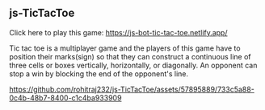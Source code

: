## js-TicTacToe

Click here to play this game:  https://js-bot-tic-tac-toe.netlify.app/ 

Tic tac toe is a multiplayer game and the players of this game have to position their marks(sign) so that they can construct a continuous line of three cells or boxes vertically, horizontally, or diagonally. An opponent can stop a win by blocking the end of the opponent's line.

https://github.com/rohitraj232/js-TicTacToe/assets/57895889/733c5a88-0c4b-48b7-8400-c1c4ba933909

